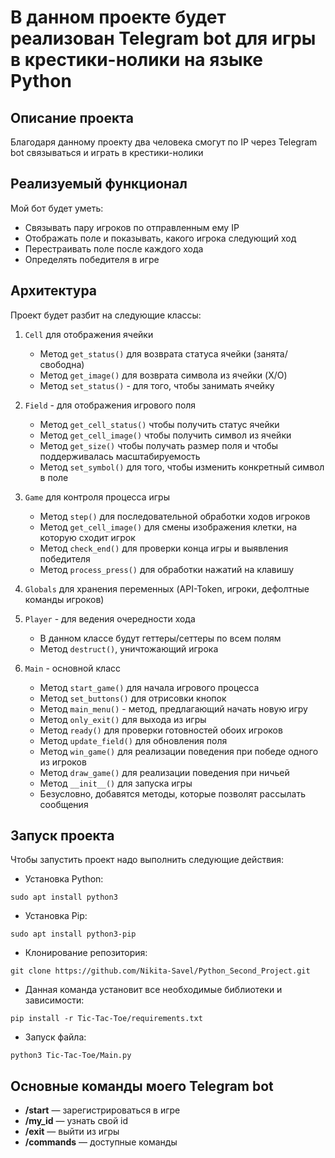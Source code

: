 # В данном проекте будет реализован Telegram bot для игры в крестики-нолики на языке Python

## Описание проекта
Благодаря данному проекту два человека смогут по IP через Telegram bot связываться и играть в крестики-нолики

## Реализуемый функционал
Мой бот будет уметь:
  - Связывать пару игроков по отправленным ему IP
  - Отображать поле и показывать, какого игрока следующий ход
  - Перестраивать поле после каждого хода
  - Определять победителя в игре

## Архитектура
Проект будет разбит на следующие классы:

1. `Cell` для отображения ячейки
    - Метод `get_status()` для возврата статуса ячейки (занята/свободна)
    - Метод `get_image()` для возврата символа из ячейки (X/O)
    - Метод `set_status()` - для того, чтобы занимать ячейку

2. `Field` - для отображения игрового поля
    - Метод `get_cell_status()` чтобы получить статус ячейки
    - Метод `get_cell_image()` чтобы получить символ из ячейки
    - Метод `get_size()` чтобы получать размер поля и чтобы поддерживалась масштабируемость
    - Метод `set_symbol()` для того, чтобы изменить конкретный символ в поле

3. `Game` для контроля процесса игры
    - Метод `step()` для последовательной обработки ходов игроков
    - Метод `get_cell_image()` для смены изображения клетки, на которую сходит игрок
    - Метод `check_end()` для проверки конца игры и выявления победителя
    - Метод `process_press()` для обработки нажатий на клавишу

4. `Globals` для хранения переменных (API-Token, игроки, дефолтные команды игроков)

5. `Player` - для ведения очередности хода
    - В данном классе будут геттеры/сеттеры по всем полям
    - Метод `destruct()`, уничтожающий игрока

6. `Main` - основной класс
    - Метод `start_game()` для начала игрового процесса
    - Метод `set_buttons()` для отрисовки кнопок
    - Метод `main_menu()` - метод, предлагающий начать новую игру
    - Метод `only_exit()` для выхода из игры
    - Метод `ready()` для проверки готовностей обоих игроков
    - Метод `update_field()` для обновления поля
    - Метод `win_game()` для реализации поведения при победе одного из игроков
    - Метод `draw_game()` для реализации поведения при ничьей
    - Метод `__init__()` для запуска игры
    - Безусловно, добавятся методы, которые позволят рассылать сообщения

## Запуск проекта
Чтобы запустить проект надо выполнить следующие действия:
- Установка Python:
```
sudo apt install python3
```
- Установка Pip:
```
sudo apt install python3-pip
```
- Клонирование репозитория:
```
git clone https://github.com/Nikita-Savel/Python_Second_Project.git
```
- Данная команда установит все необходимые библиотеки и зависимости:
```
pip install -r Tic-Tac-Toe/requirements.txt
```
- Запуск файла:
```
python3 Tic-Tac-Toe/Main.py
```

## Основные команды моего Telegram bot
  - **/start** &mdash; зарегистрироваться в игре
  - **/my_id** &mdash; узнать свой id
  - **/exit** &mdash; выйти из игры
  - **/commands** &mdash; доступные команды
